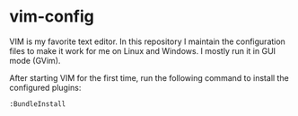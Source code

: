 vim-config
==========

VIM is my favorite text editor. In this repository I maintain the configuration files to make it work for me on Linux and Windows. I mostly run it in GUI mode (GVim).

After starting VIM for the first time, run the following command to install the configured plugins:
```vim
:BundleInstall
```
